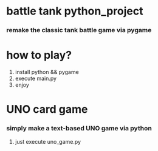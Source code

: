 # battle tank python_project 
### remake the classic tank battle game via pygame  
# how to play?  
1. install python && pygame  
2. execute main.py
3. enjoy
  
# UNO card game
### simply make a text-based UNO game via python
1. just execute uno_game.py
